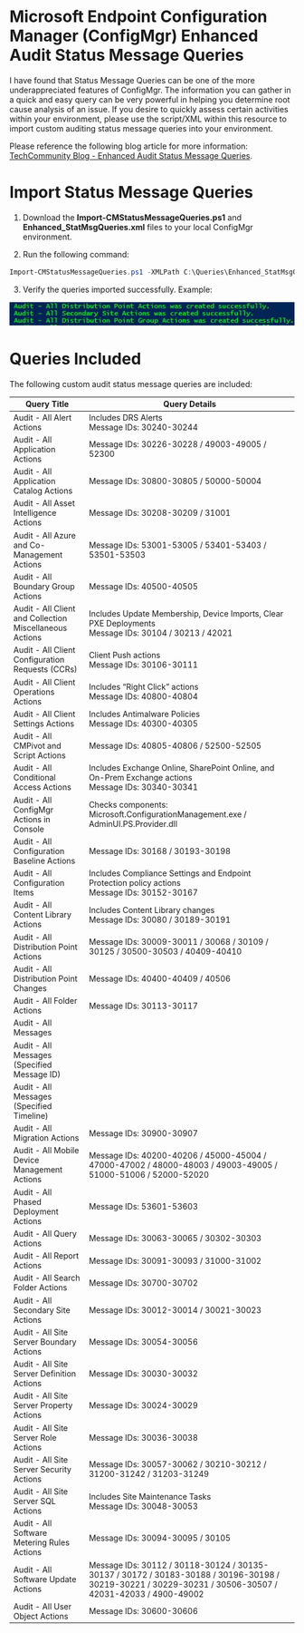 # Microsoft Endpoint Configuration Manager (ConfigMgr) Enhanced Audit Status Message Queries

I have found that Status Message Queries can be one of the more underappreciated features of ConfigMgr.  The information you can gather in a quick and easy query can be very powerful in helping you determine root cause analysis of an issue.  If you desire to quickly assess certain activities within your environment, please use the script/XML within this resource to import custom auditing status message queries into your environment.

Please reference the following blog article for more information:  [TechCommunity Blog - Enhanced Audit Status Message Queries](https://techcommunity.microsoft.com/t5/Core-Infrastructure-and-Security/Enhanced-Audit-Status-Message-Queries/ba-p/884897).

# Import Status Message Queries

1. Download the **Import-CMStatusMessageQueries.ps1** and **Enhanced_StatMsgQueries.xml** files to your local ConfigMgr environment.

2. Run the following command:

```powershell
Import-CMStatusMessageQueries.ps1 -XMLPath C:\Queries\Enhanced_StatMsgQueries.xml
```

3. Verify the queries imported successfully.  Example:

![Export Example](/.images/Export_Example.jpg)

# Queries Included

The following custom audit status message queries are included:

|Query Title|Query Details|
|--|--|
|Audit - All Alert Actions|Includes DRS Alerts <br> Message IDs: 30240-30244|
|Audit - All Application Actions |Message IDs: 30226-30228 / 49003-49005 / 52300|
|Audit - All Application Catalog Actions|Message IDs: 30800-30805 / 50000-50004
|Audit - All Asset Intelligence Actions|Message IDs: 30208-30209 / 31001
|Audit - All Azure and Co-Management Actions|Message IDs: 53001-53005 / 53401-53403 / 53501-53503
|Audit - All Boundary Group Actions|Message IDs: 40500-40505
|Audit - All Client and Collection Miscellaneous Actions|Includes Update Membership, Device Imports, Clear PXE Deployments<br>Message IDs: 30104 / 30213 / 42021|
|Audit - All Client Configuration Requests (CCRs)|Client Push actions<br>Message IDs: 30106-30111|
|Audit - All Client Operations Actions|Includes “Right Click” actions<br>Message IDs: 40800-40804|
|Audit - All Client Settings Actions|Includes Antimalware Policies<br>Message IDs: 40300-40305|
|Audit - All CMPivot and Script Actions|Message IDs: 40805-40806 / 52500-52505|
|Audit - All Conditional Access Actions|Includes Exchange Online, SharePoint Online, and On-Prem Exchange actions<br> Message IDs: 30340-30341|
|Audit - All ConfigMgr Actions in Console|Checks components: Microsoft.ConfigurationManagement.exe / AdminUI.PS.Provider.dll|
|Audit - All Configuration Baseline Actions|Message IDs: 30168 / 30193-30198
|Audit - All Configuration Items|Includes Compliance Settings and Endpoint Protection policy actions<br>Message IDs: 30152-30167|
|Audit - All Content Library Actions|Includes Content Library changes<br>Message IDs: 30080 / 30189-30191|
|Audit - All Distribution Point Actions|Message IDs: 30009-30011 / 30068 / 30109 / 30125 / 30500-30503 / 40409-40410
|Audit - All Distribution Point Changes|Message IDs: 40400-40409 / 40506
|Audit - All Folder Actions|Message IDs: 30113-30117
|Audit - All Messages|
|Audit - All Messages (Specified Message ID)|
|Audit - All Messages (Specified Timeline)|
|Audit - All Migration Actions|Message IDs: 30900-30907
|Audit - All Mobile Device Management Actions|Message IDs: 40200-40206 / 45000-45004 / 47000-47002 / 48000-48003 / 49003-49005 / 51000-51006 / 52000-52020|
|Audit - All Phased Deployment Actions|Message IDs: 53601-53603|
|Audit - All Query Actions|Message IDs: 30063-30065 / 30302-30303|
|Audit - All Report Actions|Message IDs: 30091-30093 / 31000-31002|
|Audit - All Search Folder Actions|Message IDs: 30700-30702|
|Audit - All Secondary Site Actions|Message IDs: 30012-30014 / 30021-30023|
|Audit - All Site Server Boundary Actions|Message IDs: 30054-30056|
|Audit - All Site Server Definition Actions|Message IDs: 30030-30032|
|Audit - All Site Server Property Actions|Message IDs: 30024-30029|
|Audit - All Site Server Role Actions|Message IDs: 30036-30038|
|Audit - All Site Server Security Actions|Message IDs: 30057-30062 / 30210-30212 / 31200-31242 / 31203-31249|
|Audit - All Site Server SQL Actions|Includes Site Maintenance Tasks<br> Message IDs: 30048-30053|
|Audit - All Software Metering Rules Actions|Message IDs: 30094-30095 / 30105
|Audit - All Software Update Actions|Message IDs: 30112 / 30118-30124 / 30135-30137 / 30172 / 30183-30188 / 30196-30198 / 30219-30221 / 30229-30231 / 30506-30507 / 42031-42033 / 4900-49002|
|Audit - All User Object Actions| Message IDs: 30600-30606|

